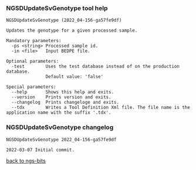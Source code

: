 ### NGSDUpdateSvGenotype tool help
	NGSDUpdateSvGenotype (2022_04-156-ga57fe9df)
	
	Updates the genotype for a given processed sample.
	
	Mandatory parameters:
	  -ps <string> Processed sample id.
	  -in <file>   Input BEDPE file.
	
	Optional parameters:
	  -test        Uses the test database instead of on the production database.
	               Default value: 'false'
	
	Special parameters:
	  --help       Shows this help and exits.
	  --version    Prints version and exits.
	  --changelog  Prints changeloge and exits.
	  --tdx        Writes a Tool Definition Xml file. The file name is the application name with the suffix '.tdx'.
	
### NGSDUpdateSvGenotype changelog
	NGSDUpdateSvGenotype 2022_04-156-ga57fe9df
	
	2022-03-07 Initial commit.
[back to ngs-bits](https://github.com/imgag/ngs-bits)